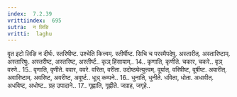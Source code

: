 ```yaml
---
index:  7.2.39
vrittiindex:  695
sutra:  न लिङि
vritti:  laghu 
---
```


वॄत इटो लिङि न दीर्घः. स्तरिषीष्ट. उश्चेति कित्त्वम्. स्तीर्षीष्ट. सिचि च परस्मैपदेषु. अस्तारीत्. अस्तारिष्टाम्. अस्तारिषुः. अस्तरीष्ट, अस्तरिष्ट, अस्तीर्ष्ट.. कृञ् हिंसायाम्.. 14.. कृणाति, कृणीते. चकार, चकरे.. वृञ् वरणे.. 15.. वृणाति, वृणीते. ववार, ववरे. वरिता, वरीता. उदोष्ठ्येत्युत्त्वम्. वूर्यात्. वरिषीष्ट, वूर्षीष्ट. अवारीत्. अवारिष्टाम्. अवरिष्ट, अवरीष्ट, अवूर्ष्ट.. धूञ् कम्पने.. 16.. धुनाति, धुनीते. धविता, धोता. अधावीत्. अधविष्ट, अधोष्ट.. ग्रह उपादाने.. 17.. गृह्णाति, गृह्णीते. जग्राह, जगृहे..

